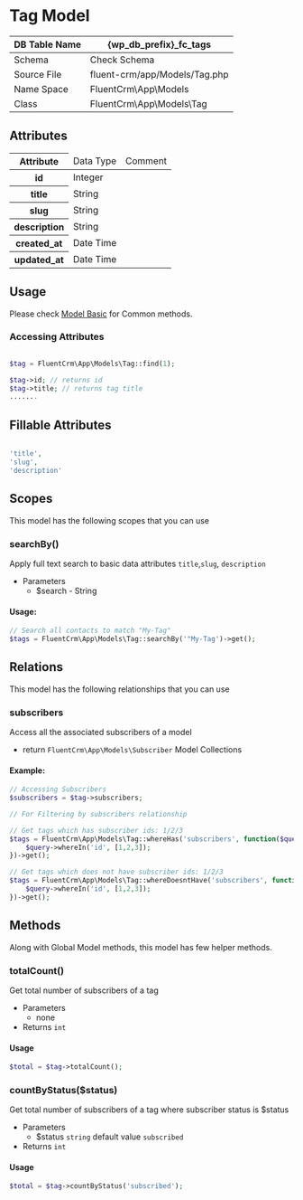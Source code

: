 # Tag Model

| DB Table Name | {wp_db_prefix}_fc_tags                                                   |
|---------------|--------------------------------------------------------------------------|
| Schema        | <a :href="$withBase('/database/#fc-subscribers-table')">Check Schema</a> |
| Source File   | fluent-crm/app/Models/Tag.php                                            |
| Name Space    | FluentCrm\App\Models                                                     |
| Class         | FluentCrm\App\Models\Tag                                                 |

## Attributes
<table class="nowrap">
   <thead>
      <tr>
         <th>Attribute</th>
         <td>Data Type</td>
         <td>Comment</td>
      </tr>
   </thead>
   <tbody>
      <tr>
         <th>id</th>
         <td>Integer</td>
         <td></td>
      </tr>
      <tr>
         <th>title</th>
         <td>String</td>
         <td></td>
      </tr>
      <tr>
         <th>slug</th>
         <td>String</td>
         <td></td>
      </tr>
      <tr>
         <th>description</th>
         <td>String</td>
         <td></td>
      </tr>
      <tr>
         <th>created_at</th>
         <td>Date Time</td>
         <td></td>
      </tr>
      <tr>
         <th>updated_at</th>
         <td>Date Time</td>
         <td></td>
      </tr>
   </tbody>
</table>

## Usage
Please check <a href="/database/models/">Model Basic</a> for Common methods.


### Accessing Attributes

```php 

$tag = FluentCrm\App\Models\Tag::find(1);

$tag->id; // returns id
$tag->title; // returns tag title
.......
```


## Fillable Attributes

```php

'title',
'slug',
'description'
```


## Scopes
This model has the following scopes that you can use

### searchBy()

Apply full text search to basic data attributes
`title`,`slug`, `description`

- Parameters
    - $search - String
#### Usage:

```php 
// Search all contacts to match "My-Tag"
$tags = FluentCrm\App\Models\Tag::searchBy('"My-Tag')->get();
```


## Relations
This model has the following relationships that you can use

### subscribers
Access all the associated subscribers of a model

- return `FluentCrm\App\Models\Subscriber` Model Collections

#### Example:
```php 
// Accessing Subscribers
$subscribers = $tag->subscribers;

// For Filtering by subscribers relationship

// Get tags which has subscriber ids: 1/2/3
$tags = FluentCrm\App\Models\Tag::whereHas('subscribers', function($query) {
    $query->whereIn('id', [1,2,3]);
})->get();

// Get tags which does not have subscriber ids: 1/2/3
$tags = FluentCrm\App\Models\Tag::whereDoesntHave('subscribers', function($query) {
    $query->whereIn('id', [1,2,3]);
})->get();

```



## Methods
Along with Global Model methods, this model has few helper methods.

### totalCount()
Get total number of subscribers of a tag

- Parameters
    - none
- Returns `int`

#### Usage
```php 
$total = $tag->totalCount();
```


### countByStatus($status)
Get total number of subscribers of a tag where subscriber status is $status

- Parameters
  - $status `string` default value `subscribed`
- Returns `int`

#### Usage
```php 
$total = $tag->countByStatus('subscribed');
```